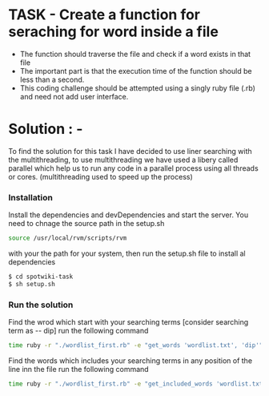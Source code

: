 

# TASK - Create a function for seraching for word inside a file
   - The function should traverse the file and check if a word exists in that file
   - The important part is that the execution time of the function should be less than a second.
   - This coding challenge should be attempted using a singly ruby file (.rb) and need not add user interface.

# Solution : -
To find the solution for this task I have decided to use liner searching with the multithreading, to use multithreading we have used a libery called parallel which help us to run any code in a parallel process using all threads or cores. 
(multithreading used to speed up the process)

### Installation

Install the dependencies and devDependencies and start the server.
You need to chnage the source path in the setup.sh 
```sh
source /usr/local/rvm/scripts/rvm
```
with your the path for your system, then run the setup.sh file to install al dependencies

```sh
$ cd spotwiki-task
$ sh setup.sh
```

### Run the solution
 Find the wrod which start with your searching terms [consider searching term as -- dip]
run the following command
```sh
time ruby -r "./wordlist_first.rb" -e "get_words 'wordlist.txt', 'dip'"
```

Find the words which includes your searching terms in any position of the line inn the file 
run the following command
```sh
time ruby -r "./wordlist_first.rb" -e "get_included_words 'wordlist.txt', 'dip'"
```
